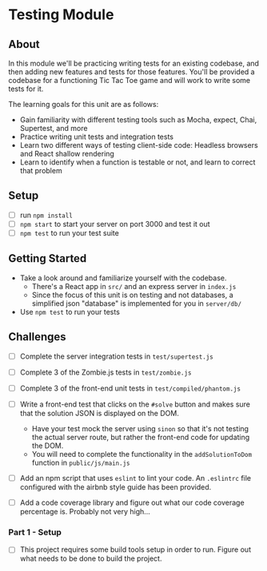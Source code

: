 # Testing Module

## About
In this module we'll be practicing writing tests for an existing codebase, and then adding new features and tests for those features. You'll be provided a codebase for a functioning Tic Tac Toe game and will work to write some tests for it.

The learning goals for this unit are as follows:
- Gain familiarity with different testing tools such as Mocha, expect, Chai, Supertest, and more
- Practice writing unit tests and integration tests
- Learn two different ways of testing client-side code: Headless browsers and React shallow rendering
- Learn to identify when a function is testable or not, and learn to correct that problem

## Setup
- [ ] run `npm install`
- [ ] `npm start` to start your server on port 3000 and test it out
- [ ] `npm test` to run your test suite

## Getting Started
- Take a look around and familiarize yourself with the codebase.
  - There's a React app in `src/` and an express server in `index.js`
  - Since the focus of this unit is on testing and not databases, a simplified json "database" is implemented for you in `server/db/`
- Use `npm test` to run your tests

## Challenges
- [ ] Complete the server integration tests in `test/supertest.js`
- [ ] Complete 3 of the Zombie.js tests in `test/zombie.js`
- [ ] Complete 3 of the front-end unit tests in `test/compiled/phantom.js`
- [ ] Write a front-end test that clicks on the `#solve` button and makes sure that the solution JSON is displayed on the DOM.
  - Have your test mock the server using `sinon` so that it's not testing the actual server route, but rather the front-end code for updating the DOM.
  - You will need to complete the functionality in the `addSolutionToDom` function in `public/js/main.js`
- [ ] Add an npm script that uses `eslint` to lint your code. An `.eslintrc` file configured with the airbnb style guide has been provided.
- [ ] Add a code coverage library and figure out what our code coverage percentage is. Probably not very high...


### Part 1 - Setup
- [ ] This project requires some build tools setup in order to run. Figure out what needs to be done to build the project.
